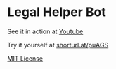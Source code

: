 # Legal Helper Bot

See it in action at [Youtube](https://youtu.be/RnT0eOvsNCU)

Try it yourself at [shorturl.at/puAGS](http://shorturl.at/puAGS)

[MIT License](https://github.com/murcloud/legalhelper/blob/main/LICENSE)
